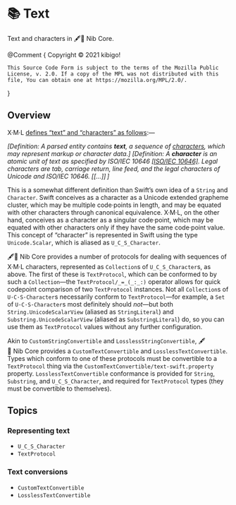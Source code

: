#  📚 Text  #

Text and characters in 🖋🥑 Nib Core.

@Comment {
	Copyright © 2021 kibigo!

	This Source Code Form is subject to the terms of the Mozilla Public License, v. 2.0. If a copy of the MPL was not distributed with this file, You can obtain one at https://mozilla.org/MPL/2.0/.
}


##  Overview  ##

X·M·L [defines “text” and “characters” as follows](http://www.w3.org/TR/xml11#dt-text):—

_[Definition: A parsed entity contains **text**, a sequence of [characters](http://www.w3.org/TR/xml11#dt-character), which may
represent markup or character data.]
[Definition: A **character**
is an atomic unit of text as specified by ISO/IEC 10646 [[ISO/IEC 10646]](http://www.w3.org/TR/xml11#ISO10646).
Legal characters are tab, carriage return, line feed, and the legal characters of Unicode and ISO/IEC 10646.
[[…]] ]_

This is a somewhat different definition than Swift’s own idea of a `String` and `Character`.
Swift conceives as a character as a Unicode extended grapheme cluster, which may be multiple code·points in length, and may be equated with other characters through canonical equivalence.
X·M·L, on the other hand, conceives as a character as a singular code·point, which may be equated with other characters only if they have the same code·point value.
This concept of “character” is represented in Swift using the type `Unicode.Scalar`, which is aliased as ``U_C_S_Character``.

🖋🥑 Nib Core provides a number of protocols for dealing with sequences of X·M·L characters, represented as `Collection`s of ``U_C_S_Character``s, as above.
The first of these is ``TextProtocol``, which can be conformed to by such a `Collection`—the ``TextProtocol/_=_(_:_:)`` operator allows for quick codepoint comparison of two `TextProtocol` instances.
Not all `Collection`s of `U·C·S·Character`s necessarily conform to `TextProtocol`—for example, a `Set` of `U·C·S·Character`s most definitely should *not*—but both `String.UnicodeScalarView` (aliased as ``StringLiteral``) and `Substring.UnicodeScalarView` (aliased as ``SubstringLiteral``) do, so you can use them as `TextProtocol` values without any further configuration.

Akin to `CustomStringConvertible` and `LosslessStringConvertible`, 🖋🥑 Nib Core provides a ``CustomTextConvertible`` and ``LosslessTextConvertible``.
Types which conform to one of these protocols must be convertible to a ``TextProtocol`` thing via the ``CustomTextConvertible/text-swift.property`` property.
`LosslessTextConvertible` conformance is provided for `String`, `Substring`, and ``U_C_S_Character``, and required for `TextProtocol` types (they must be convertible to themselves).

##  Topics  ##

###  Representing text  ###

 +  ``U_C_S_Character``
 +  ``TextProtocol``


###  Text conversions  ###

 +  ``CustomTextConvertible``
 +  ``LosslessTextConvertible``
